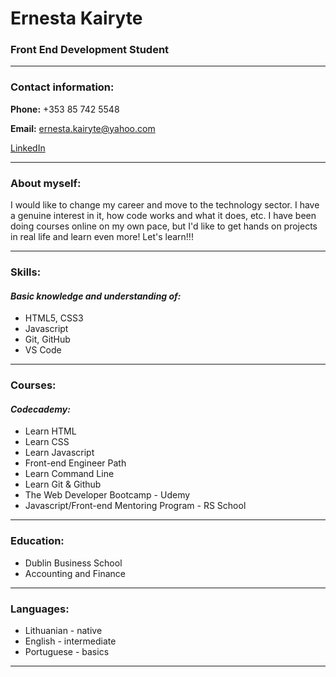 # Ernesta Kairyte

### Front End Development Student

---

### Contact information:

**Phone:** +353 85 742 5548

**Email:** ernesta.kairyte@yahoo.com

[LinkedIn](https://www.linkedin.com/in/ernestakairyte/)

---

### About myself:

I would like to change my career and move to the technology sector. I have a genuine interest in it, how code works and what it does, etc. I have been doing courses online on my own pace, but I'd like to get hands on projects in real life and learn even more! Let's learn!!!

---

### Skills:

#### _Basic knowledge and understanding of:_

- HTML5, CSS3
- Javascript
- Git, GitHub
- VS Code

---

### Courses:

#### _Codecademy:_

- Learn HTML
- Learn CSS
- Learn Javascript
- Front-end Engineer Path
- Learn Command Line
- Learn Git & Github
- The Web Developer Bootcamp - Udemy
- Javascript/Front-end Mentoring Program - RS School

---

### Education:

- Dublin Business School
- Accounting and Finance

---

### Languages:

- Lithuanian - native
- English - intermediate
- Portuguese - basics

---
